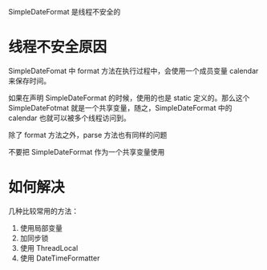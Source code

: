 
SimpleDateFormat 是线程不安全的

# 线程不安全原因
SimpleDateFomat 中 format 方法在执行过程中，会使用一个成员变量 calendar 来保存时间。

如果在声明 SimpleDateFormat 的时候，使用的也是 static 定义的。那么这个 SimpleDateFotmat 就是一个共享变量，随之，SimpleDateFormat 中的 calendar 也就可以被多个线程访问到。

除了 format 方法之外，parse 方法也有同样的问题

不要把 SimpleDateFormat 作为一个共享变量使用

# 如何解决
几种比较常用的方法：
1. 使用局部变量
2. 加同步锁
3. 使用 ThreadLocal
4. 使用 DateTimeFormatter